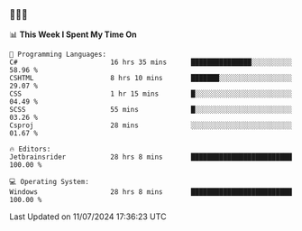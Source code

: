 ### 👋👋👋
<!--START_SECTION:waka-->
📊 **This Week I Spent My Time On** 

```text
💬 Programming Languages: 
C#                       16 hrs 35 mins      ███████████████░░░░░░░░░░   58.96 % 
CSHTML                   8 hrs 10 mins       ███████░░░░░░░░░░░░░░░░░░   29.07 % 
CSS                      1 hr 15 mins        █░░░░░░░░░░░░░░░░░░░░░░░░   04.49 % 
SCSS                     55 mins             █░░░░░░░░░░░░░░░░░░░░░░░░   03.26 % 
Csproj                   28 mins             ░░░░░░░░░░░░░░░░░░░░░░░░░   01.67 % 

🔥 Editors: 
Jetbrainsrider           28 hrs 8 mins       █████████████████████████   100.00 % 

💻 Operating System: 
Windows                  28 hrs 8 mins       █████████████████████████   100.00 % 
```


 Last Updated on 11/07/2024 17:36:23 UTC
<!--END_SECTION:waka-->

